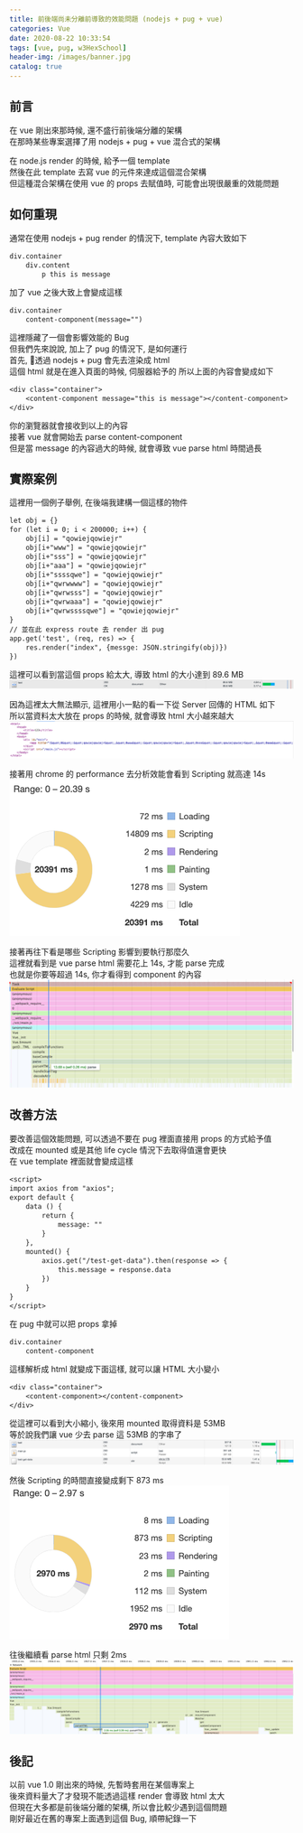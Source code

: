```yaml
---
title: 前後端尚未分離前導致的效能問題 (nodejs + pug + vue)
categories: Vue
date: 2020-08-22 10:33:54
tags: [vue, pug, w3HexSchool]
header-img: /images/banner.jpg
catalog: true
---
```


## 前言

在 vue 剛出來那時候, 還不盛行前後端分離的架構  
在那時某些專案選擇了用 nodejs + pug + vue 混合式的架構  

在 node.js render 的時候, 給予一個 template  
然後在此 template 去寫 vue 的元件來達成這個混合架構  
但這種混合架構在使用 vue 的 props 去賦值時, 可能會出現很嚴重的效能問題  

## 如何重現  

通常在使用 nodejs + pug render 的情況下, template 內容大致如下

```pug=
div.container
    div.content
        p this is message
```

加了 vue 之後大致上會變成這樣  

```pug=
div.container
    content-component(message="")
```

這裡隱藏了一個會影響效能的 Bug  
但我們先來說說, 加上了 pug 的情況下, 是如何運行  
首先, 透過 nodejs + pug 會先去渲染成 html  
這個 html 就是在進入頁面的時候, 伺服器給予的
所以上面的內容會變成如下  

```html=
<div class="container">
    <content-component message="this is message"></content-component>
</div>
```

你的瀏覽器就會接收到以上的內容  
接著 vue 就會開始去 parse content-component  
但是當 message 的內容過大的時候, 就會導致 vue parse html 時間過長  

## 實際案例

這裡用一個例子舉例, 在後端我建構一個這樣的物件  
```javscript=
let obj = {}
for (let i = 0; i < 200000; i++) {
    obj[i] = "qowiejqowiejr"
    obj[i+"www"] = "qowiejqowiejr"
    obj[i+"sss"] = "qowiejqowiejr"
    obj[i+"aaa"] = "qowiejqowiejr"
    obj[i+"ssssqwe"] = "qowiejqowiejr"
    obj[i+"qwrwwww"] = "qowiejqowiejr"
    obj[i+"qwrwsss"] = "qowiejqowiejr"
    obj[i+"qwrwaaa"] = "qowiejqowiejr"
    obj[i+"qwrwssssqwe"] = "qowiejqowiejr"
}
// 並在此 express route 去 render 出 pug
app.get('test', (req, res) => {
    res.render("index", {messge: JSON.stringify(obj)})
})
```

這裡可以看到當這個 props 給太大, 導致 html 的大小達到  89.6 MB  
![](/images/pug-vue/version_01-01.png)

因為這裡太大無法顯示, 這裡用小一點的看一下從 Server 回傳的 HTML 如下  
所以當資料太大放在 props 的時候, 就會導致 html 大小越來越大  
![](/images/pug-vue/version_01-01-a.png)

接著用 chrome 的 performance 去分析效能會看到 Scripting 就高達 14s  
![](/images/pug-vue/version_01-02.png)

接著再往下看是哪些 Scripting 影響到要執行那麼久  
這裡就看到是 vue parse html 需要花上 14s, 才能 parse 完成  
也就是你要等超過 14s, 你才看得到 component 的內容  
![](/images/pug-vue/version_01-03.png)

## 改善方法  

要改善這個效能問題, 可以透過不要在 pug 裡面直接用 props 的方式給予值  
改成在 mounted 或是其他 life cycle 情況下去取得值還會更快  
在 vue template 裡面就會變成這樣  

``` 
<script>
import axios from "axios";
export default {
    data () {
        return {
            message: ""
        }
    },
    mounted() {
        axios.get("/test-get-data").then(response => {
            this.message = response.data
        })
    }
}
</script>
```

在 pug 中就可以把 props 拿掉  
```pug=
div.container
    content-component
```

這樣解析成 html 就變成下面這樣, 就可以讓 HTML 大小變小  
```html=
<div class="container">
    <content-component></content-component>
</div>
```

從這裡可以看到大小縮小, 後來用 mounted 取得資料是 53MB  
等於說我們讓 vue 少去 parse 這 53MB 的字串了  
![](/images/pug-vue/version_02-01.png)

然後 Scripting 的時間直接變成剩下 873 ms  
![](/images/pug-vue/version_02-02.png)

往後繼續看 parse html 只剩 2ms  
![](/images/pug-vue/version_02-03.png)

## 後記
以前 vue 1.0 剛出來的時候, 先暫時套用在某個專案上  
後來資料量大了才發現不能透過這樣 render 會導致 html 太大  
但現在大多都是前後端分離的架構, 所以會比較少遇到這個問題  
剛好最近在舊的專案上面遇到這個 Bug, 順帶紀錄一下  